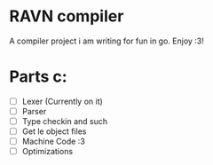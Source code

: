 # RAVN compiler

A compiler project i am writing for fun in go. Enjoy :3!

# Parts c:

- [ ] Lexer (Currently on it)
- [ ] Parser
- [ ] Type checkin and such
- [ ] Get le object files
- [ ] Machine Code :3
- [ ] Optimizations
